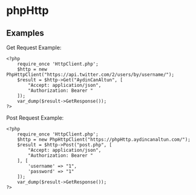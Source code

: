 ﻿# phpHttp

## Examples
Get Request Example:
	
    <?php 
		require_once 'HttpClient.php';
		$http = new PhpHttpClient("https://api.twitter.com/2/users/by/username/");
		$result = $http->Get("AydinCanAltun", [
			"Accept: application/json",
			"Authorization: Bearer "
		]);
		var_dump($result->GetResponse());
	?>
Post Request Example:

    <?php 
		require_once 'HttpClient.php';
		$http = new PhpHttpClient("https://phpHttp.aydincanaltun.com/");
		$result = $http->Post("post.php", [
			"Accept: application/json",
			"Authorization: Bearer "
		], [
			'username' => "1",
			'password' => "1"
		]);
		var_dump($result->GetResponse());
	?>
    

